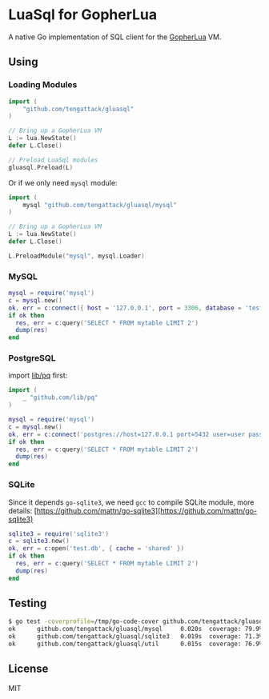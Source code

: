 # LuaSql for GopherLua

A native Go implementation of SQL client for the [GopherLua](https://github.com/yuin/gopher-lua) VM.

## Using

### Loading Modules

```go
import (
	"github.com/tengattack/gluasql"
)

// Bring up a GopherLua VM
L := lua.NewState()
defer L.Close()

// Preload LuaSql modules
gluasql.Preload(L)
```

Or if we only need `mysql` module:

```go
import (
	mysql "github.com/tengattack/gluasql/mysql"
)

// Bring up a GopherLua VM
L := lua.NewState()
defer L.Close()

L.PreloadModule("mysql", mysql.Loader)
```

### MySQL

```lua
mysql = require('mysql')
c = mysql.new()
ok, err = c:connect({ host = '127.0.0.1', port = 3306, database = 'test', user = 'user', password = 'pass' })
if ok then
  res, err = c:query('SELECT * FROM mytable LIMIT 2')
  dump(res)
end
```

### PostgreSQL

import [lib/pq](https://github.com/lib/pq) first:

```go
import (
	_ "github.com/lib/pq"
)
```

```lua
mysql = require('mysql')
c = mysql.new()
ok, err = c:connect('postgres://host=127.0.0.1 port=5432 user=user password=123456 dbname=foo sslmode=disable')
if ok then
  res, err = c:query('SELECT * FROM mytable LIMIT 2')
  dump(res)
end
```

### SQLite

Since it depends `go-sqlite3`, we need `gcc` to compile SQLite module, more details:
[https://github.com/mattn/go-sqlite3](https://github.com/mattn/go-sqlite3)

```lua
sqlite3 = require('sqlite3')
c = sqlite3.new()
ok, err = c:open('test.db', { cache = 'shared' })
if ok then
  res, err = c:query('SELECT * FROM mytable LIMIT 2')
  dump(res)
end
```

## Testing

```bash
$ go test -coverprofile=/tmp/go-code-cover github.com/tengattack/gluasql...
ok      github.com/tengattack/gluasql/mysql     0.020s  coverage: 79.9% of statements
ok      github.com/tengattack/gluasql/sqlite3   0.019s  coverage: 71.3% of statements
ok      github.com/tengattack/gluasql/util      0.015s  coverage: 76.9% of statements
```

## License

MIT

